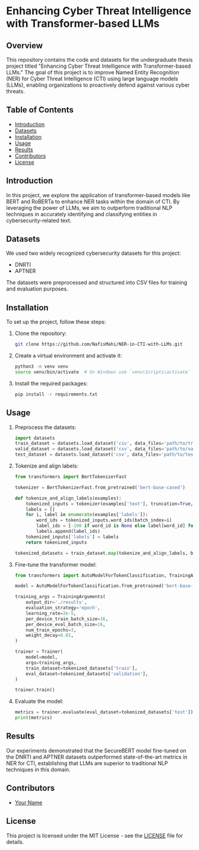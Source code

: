 
# Enhancing Cyber Threat Intelligence with Transformer-based LLMs

## Overview

This repository contains the code and datasets for the undergraduate thesis project titled "Enhancing Cyber Threat Intelligence with Transformer-based LLMs." The goal of this project is to improve Named Entity Recognition (NER) for Cyber Threat Intelligence (CTI) using large language models (LLMs), enabling organizations to proactively defend against various cyber threats.

## Table of Contents

- [Introduction](#introduction)
- [Datasets](#datasets)
- [Installation](#installation)
- [Usage](#usage)
- [Results](#results)
- [Contributors](#contributors)
- [License](#license)

## Introduction

In this project, we explore the application of transformer-based models like BERT and RoBERTa to enhance NER tasks within the domain of CTI. By leveraging the power of LLMs, we aim to outperform traditional NLP techniques in accurately identifying and classifying entities in cybersecurity-related text.

## Datasets

We used two widely recognized cybersecurity datasets for this project:
- DNRTI
- APTNER

The datasets were preprocessed and structured into CSV files for training and evaluation purposes.

## Installation

To set up the project, follow these steps:

1. Clone the repository:
    ```bash
    git clone https://github.com/NafisMahi/NER-in-CTI-with-LLMs.git
    ```

2. Create a virtual environment and activate it:
    ```bash
    python3 -m venv venv
    source venv/bin/activate  # On Windows use `venv\Scripts\activate`
    ```

3. Install the required packages:
    ```bash
    pip install -r requirements.txt
    ```

## Usage

1. Preprocess the datasets:
    ```python
    import datasets
    train_dataset = datasets.load_dataset('csv', data_files='path/to/train.csv')
    valid_dataset = datasets.load_dataset('csv', data_files='path/to/valid.csv')
    test_dataset = datasets.load_dataset('csv', data_files='path/to/test.csv')
    ```

2. Tokenize and align labels:
    ```python
    from transformers import BertTokenizerFast

    tokenizer = BertTokenizerFast.from_pretrained('bert-base-cased')

    def tokenize_and_align_labels(examples):
        tokenized_inputs = tokenizer(examples['text'], truncation=True, is_split_into_words=True)
        labels = []
        for i, label in enumerate(examples['labels']):
            word_ids = tokenized_inputs.word_ids(batch_index=i)
            label_ids = [-100 if word_id is None else label[word_id] for word_id in word_ids]
            labels.append(label_ids)
        tokenized_inputs['labels'] = labels
        return tokenized_inputs

    tokenized_datasets = train_dataset.map(tokenize_and_align_labels, batched=True)
    ```

3. Fine-tune the transformer model:
    ```python
    from transformers import AutoModelForTokenClassification, TrainingArguments, Trainer

    model = AutoModelForTokenClassification.from_pretrained('bert-base-cased', num_labels=num_labels)

    training_args = TrainingArguments(
        output_dir='./results',
        evaluation_strategy='epoch',
        learning_rate=2e-5,
        per_device_train_batch_size=16,
        per_device_eval_batch_size=16,
        num_train_epochs=3,
        weight_decay=0.01,
    )

    trainer = Trainer(
        model=model,
        args=training_args,
        train_dataset=tokenized_datasets['train'],
        eval_dataset=tokenized_datasets['validation'],
    )

    trainer.train()
    ```

4. Evaluate the model:
    ```python
    metrics = trainer.evaluate(eval_dataset=tokenized_datasets['test'])
    print(metrics)
    ```

## Results

Our experiments demonstrated that the SecureBERT model fine-tuned on the DNRTI and APTNER datasets outperformed state-of-the-art metrics in NER for CTI, establishing that LLMs are superior to traditional NLP techniques in this domain.

## Contributors

- [Your Name](https://github.com/yourusername)

## License

This project is licensed under the MIT License - see the [LICENSE](LICENSE) file for details.
